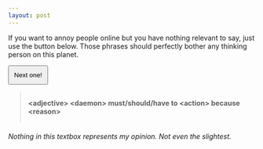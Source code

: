 ```yaml
---
layout: post
---
```


<style>
   #output {
    padding: 15px;
    font-weight: bold;
   }
   #trigger {
    padding: 10px;
   }
</style>

If you want to annoy people online but you have nothing relevant to say, just use the button below. Those phrases should perfectly bother any thinking person on this planet.

<button id="trigger">Next one!</button>

<blockquote id="output">&lt;adjective&gt; &lt;daemon&gt; must/should/have to &lt;action&gt; because &lt;reason&gt;</blockquote>

###### *Nothing in this textbox represents my opinion. Not even the slightest.*

<script src="{{ site.url }}/js/phrases.js"></script>
<script>
    document.addEventListener("DOMContentLoaded", function () {
        document.phrases("trigger", "output");
    });
</script>
